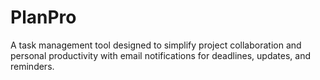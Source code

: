 # PlanPro
A task management tool designed to simplify project collaboration and personal productivity with email notifications for deadlines, updates, and reminders.
